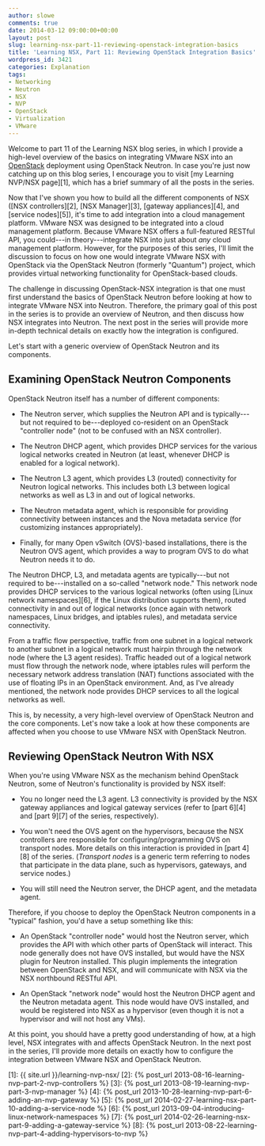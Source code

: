```yaml
---
author: slowe
comments: true
date: 2014-03-12 09:00:00+00:00
layout: post
slug: learning-nsx-part-11-reviewing-openstack-integration-basics
title: 'Learning NSX, Part 11: Reviewing OpenStack Integration Basics'
wordpress_id: 3421
categories: Explanation
tags:
- Networking
- Neutron
- NSX
- NVP
- OpenStack
- Virtualization
- VMware
---
```


Welcome to part 11 of the Learning NSX blog series, in which I provide a high-level overview of the basics on integrating VMware NSX into an [OpenStack](http://openstack.org/) deployment using OpenStack Neutron. In case you're just now catching up on this blog series, I encourage you to visit [my Learning NVP/NSX page][1], which has a brief summary of all the posts in the series.

Now that I've shown you how to build all the different components of NSX ([NSX controllers][2], [NSX Manager][3], [gateway appliances][4], and [service nodes][5]), it's time to add integration into a cloud management platform. VMware NSX was designed to be integrated into a cloud management platform. Because VMware NSX offers a full-featured RESTful API, you could---in theory---integrate NSX into just about _any_ cloud management platform. However, for the purposes of this series, I'll limit the discussion to focus on how one would integrate VMware NSX with OpenStack via the OpenStack Neutron (formerly "Quantum") project, which provides virtual networking functionality for OpenStack-based clouds.

The challenge in discussing OpenStack-NSX integration is that one must first understand the basics of OpenStack Neutron before looking at how to integrate VMware NSX into Neutron. Therefore, the primary goal of this post in the series is to provide an overview of Neutron, and then discuss how NSX integrates into Neutron. The next post in the series will provide more in-depth technical details on exactly how the integration is configured.

Let's start with a generic overview of OpenStack Neutron and its components.

## Examining OpenStack Neutron Components

OpenStack Neutron itself has a number of different components:

* The Neutron server, which supplies the Neutron API and is typically---but not required to be---deployed co-resident on an OpenStack "controller node" (not to be confused with an NSX controller).

* The Neutron DHCP agent, which provides DHCP services for the various logical networks created in Neutron (at least, whenever DHCP is enabled for a logical network).

* The Neutron L3 agent, which provides L3 (routed) connectivity for Neutron logical networks. This includes both L3 between logical networks as well as L3 in and out of logical networks.

* The Neutron metadata agent, which is responsible for providing connectivity between instances and the Nova metadata service (for customizing instances appropriately).

* Finally, for many Open vSwitch (OVS)-based installations, there is the Neutron OVS agent, which provides a way to program OVS to do what Neutron needs it to do.

The Neutron DHCP, L3, and metadata agents are typically---but not required to be---installed on a so-called "network node." This network node provides DHCP services to the various logical networks (often using [Linux network namespaces][6], if the Linux distribution supports them), routed connectivity in and out of logical networks (once again with network namespaces, Linux bridges, and iptables rules), and metadata service connectivity.

From a traffic flow perspective, traffic from one subnet in a logical network to another subnet in a logical network must hairpin through the network node (where the L3 agent resides). Traffic headed out of a logical network must flow through the network node, where iptables rules will perform the necessary network address translation (NAT) functions associated with the use of floating IPs in an OpenStack environment. And, as I've already mentioned, the network node provides DHCP services to all the logical networks as well.

This is, by necessity, a very high-level overview of OpenStack Neutron and the core components. Let's now take a look at how these components are affected when you choose to use VMware NSX with OpenStack Neutron.

## Reviewing OpenStack Neutron With NSX

When you're using VMware NSX as the mechanism behind OpenStack Neutron, some of Neutron's functionality is provided by NSX itself:

* You no longer need the L3 agent. L3 connectivity is provided by the NSX gateway appliances and logical gateway services (refer to [part 6][4] and [part 9][7] of the series, respectively).

* You won't need the OVS agent on the hypervisors, because the NSX controllers are responsible for configuring/programming OVS on transport nodes. More details on this interaction is provided in [part 4][8] of the series. (_Transport nodes_ is a generic term referring to nodes that participate in the data plane, such as hypervisors, gateways, and service nodes.)

* You will still need the Neutron server, the DHCP agent, and the metadata agent.

Therefore, if you choose to deploy the OpenStack Neutron components in a "typical" fashion, you'd have a setup something like this:

* An OpenStack "controller node" would host the Neutron server, which provides the API with which other parts of OpenStack will interact. This node generally does not have OVS installed, but would have the NSX plugin for Neutron installed. This plugin implements the integration between OpenStack and NSX, and will communicate with NSX via the NSX northbound RESTful API.

* An OpenStack "network node" would host the Neutron DHCP agent and the Neutron metadata agent. This node would have OVS installed, and would be registered into NSX as a hypervisor (even though it is not a hypervisor and will not host any VMs).

At this point, you should have a pretty good understanding of how, at a high level, NSX integrates with and affects OpenStack Neutron. In the next post in the series, I'll provide more details on exactly how to configure the integration between VMware NSX and OpenStack Neutron.

[1]: {{ site.url }}/learning-nvp-nsx/
[2]: {% post_url 2013-08-16-learning-nvp-part-2-nvp-controllers %}
[3]: {% post_url 2013-08-19-learning-nvp-part-3-nvp-manager %}
[4]: {% post_url 2013-10-28-learning-nvp-part-6-adding-an-nvp-gateway %}
[5]: {% post_url 2014-02-27-learning-nsx-part-10-adding-a-service-node %}
[6]: {% post_url 2013-09-04-introducing-linux-network-namespaces %}
[7]: {% post_url 2014-02-26-learning-nsx-part-9-adding-a-gateway-service %}
[8]: {% post_url 2013-08-22-learning-nvp-part-4-adding-hypervisors-to-nvp %}
